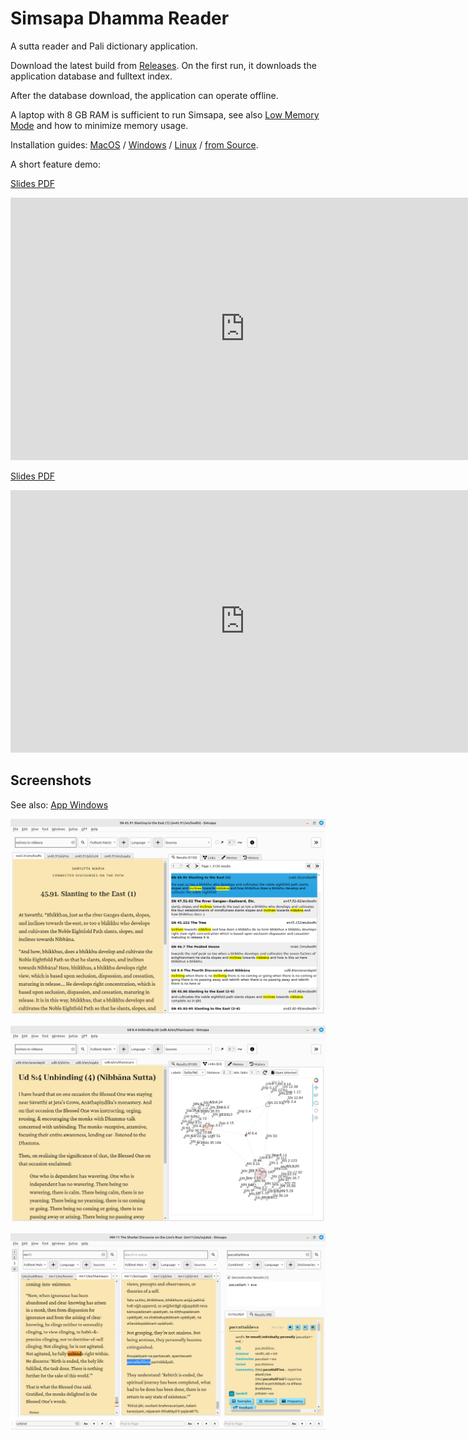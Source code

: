# Simsapa Dhamma Reader

A sutta reader and Pali dictionary application.

Download the latest build from [Releases](https://github.com/simsapa/simsapa/releases/). On the first run, it downloads the application database and fulltext index.

After the database download, the application can operate offline.

A laptop with 8 GB RAM is sufficient to run Simsapa, see also [Low Memory Mode](troubleshooting/low-memory-mode.md) and how to minimize memory usage.

Installation guides: [MacOS](install/macos.md) / [Windows](install/windows.md) / [Linux](install/linux.md) / [from Source](development/running-from-source.md).

A short feature demo:

[Slides PDF](pdf/simsapa-feature-demo-slides.pdf)

<iframe width="750" height="420" src="https://www.youtube.com/embed/XFSHOBm9tT0" title="Simsapa Dhamma Reader: Feature Demo (v0.5.0-alpha.1)" frameborder="0" allow="accelerometer; autoplay; clipboard-write; encrypted-media; gyroscope; picture-in-picture; web-share" allowfullscreen></iframe>

[Slides PDF](pdf/simsapa-search-modes.pdf)

<iframe width="750" height="420" src="https://www.youtube.com/embed/uSFKTfKvyQE" title="Simsapa Search Modes: Contains and RegEx Match (v0.5.1)" frameborder="0" allow="accelerometer; autoplay; clipboard-write; encrypted-media; gyroscope; picture-in-picture; web-share" allowfullscreen></iframe>

## Screenshots

See also: [App Windows](features/app-windows.md)

![Sutta Search - Results Tab](images/sutta-search-results-tab-screenshot.png)

![Sutta Search - Links Tab](images/sutta-search-links-tab-screenshot.png)

![Sutta Study](images/sutta-study-mn11-paccattanneva-screenshot.png)
